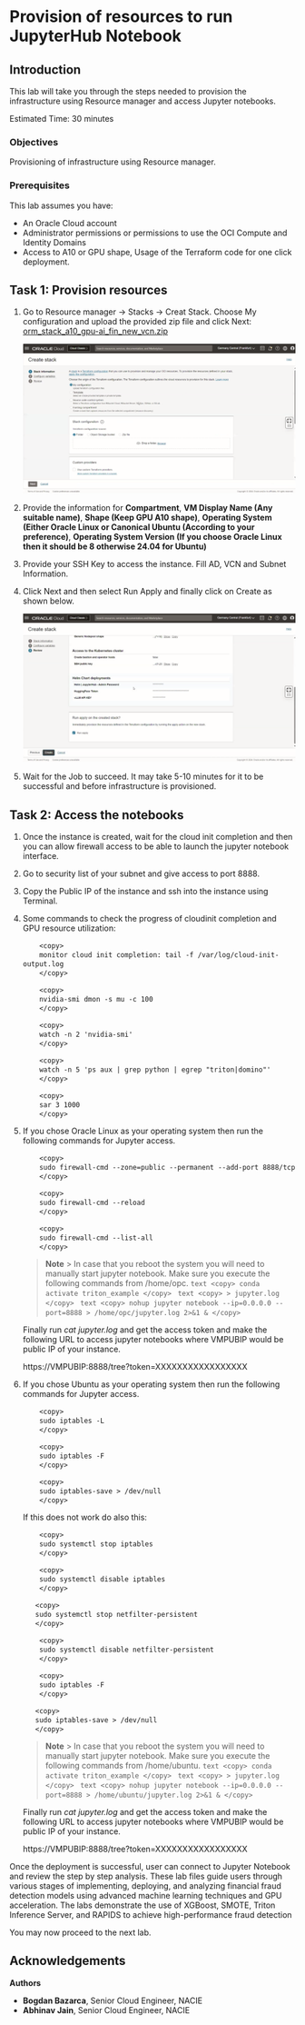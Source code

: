 # Provision of resources to run JupyterHub Notebook

## Introduction

This lab will take you through the steps needed to provision the infrastructure using Resource manager and access Jupyter notebooks.

Estimated Time: 30 minutes

### Objectives

Provisioning of infrastructure using Resource manager.

### Prerequisites

This lab assumes you have:

* An Oracle Cloud account
* Administrator permissions or permissions to use the OCI Compute and Identity Domains
* Access to A10 or GPU shape, Usage of the Terraform code for one click deployment.

## Task 1: Provision resources

1. Go to Resource manager -> Stacks -> Creat Stack. Choose My configuration and upload the provided zip file and click Next: [orm_stack_a10_gpu-ai_fin_new_vcn.zip](https://objectstorage.us-ashburn-1.oraclecloud.com/p/MowTvhjhvgsR5msJwtCzVxhveQKdE9T0ii9jcWnCZvwKScoR7TFkuDdCDLITZorc/n/c4u02/b/hosted_workshops/o/orm_stack_a10_gpu-ai_fin_new_vcn.zip)

    ![Resource Manager](images/resource_manager.png)

2. Provide the information for **Compartment**, **VM Display Name (Any suitable name)**, **Shape (Keep GPU A10 shape)**, **Operating System (Either Oracle Linux or Canonical Ubuntu (According to your preference)**, **Operating System Version (If you choose Oracle Linux then it should be 8 otherwise 24.04 for Ubuntu)**

3. Provide your SSH Key to access the instance. Fill AD, VCN and Subnet Information.

4. Click Next and then select Run Apply and finally click on Create as shown below.

    ![Apply Stack](images/apply_stack.png)

5. Wait for the Job to succeed. It may take 5-10 minutes for it to be successful and before infrastructure is provisioned.

## Task 2: Access the notebooks

1. Once the instance is created, wait for the cloud init completion and then you can allow firewall access to be able to launch the jupyter notebook interface.

2. Go to security list of your subnet and give access to port 8888.

3. Copy the Public IP of the instance and ssh into the instance using Terminal.

4. Some commands to check the progress of cloudinit completion and GPU resource utilization:

    ```text
        <copy>
        monitor cloud init completion: tail -f /var/log/cloud-init-output.log
        </copy>
    ```

    ```text
        <copy>
        nvidia-smi dmon -s mu -c 100
        </copy>
    ```

    ```text
        <copy>
        watch -n 2 'nvidia-smi'
        </copy>
    ```

    ```text
        <copy>
        watch -n 5 'ps aux | grep python | egrep "triton|domino"'
        </copy>
    ```

    ```text
        <copy>
        sar 3 1000
        </copy>
    ```

5. If you chose Oracle Linux as your operating system then run the following commands for Jupyter access.

    ```text
        <copy>
        sudo firewall-cmd --zone=public --permanent --add-port 8888/tcp
        </copy>
    ```

    ```text
        <copy>
        sudo firewall-cmd --reload
        </copy>
    ```

    ```text
        <copy>
        sudo firewall-cmd --list-all
        </copy>
    ```

    > **Note**
        > In case that you reboot the system you will need to manually start jupyter notebook. Make sure you execute the following commands from /home/opc.
            ```text
                <copy>
                conda activate triton_example
                </copy>
            ```
            ```text
                <copy>
                > jupyter.log
                </copy>
            ```
            ```text
               <copy>
               nohup jupyter notebook --ip=0.0.0.0 --port=8888 > /home/opc/jupyter.log 2>&1 &
               </copy>
            ```

    Finally run *cat jupyter.log* and get the access token and make the following URL to access jupyter notebooks where VMPUBIP would be public IP of your instance.

    https://VMPUBIP:8888/tree?token=XXXXXXXXXXXXXXXXX

6. If you chose Ubuntu as your operating system then run the following commands for Jupyter access.

    ```text
        <copy>
        sudo iptables -L
        </copy>
    ```

    ```text
        <copy>
        sudo iptables -F
        </copy>
    ```

    ```text
        <copy>
        sudo iptables-save > /dev/null
        </copy>
    ```

    If this does not work do also this:

    ```text
        <copy>
        sudo systemctl stop iptables
        </copy>
    ```

    ```text
        <copy>
        sudo systemctl disable iptables
        </copy>
    ```

     ```text
        <copy>
        sudo systemctl stop netfilter-persistent
        </copy>
    ```

    ```text
        <copy>
        sudo systemctl disable netfilter-persistent
        </copy>
    ```

    ```text
        <copy>
        sudo iptables -F
        </copy>
    ```

     ```text
        <copy>
        sudo iptables-save > /dev/null
        </copy>
    ```

    > **Note**
        > In case that you reboot the system you will need to manually start jupyter notebook. Make sure you execute the following commands from /home/ubuntu.
            ```text
                <copy>
                conda activate triton_example
                </copy>
            ```
            ```text
                <copy>
                > jupyter.log
                </copy>
            ```
            ```text
               <copy>
               nohup jupyter notebook --ip=0.0.0.0 --port=8888 > /home/ubuntu/jupyter.log 2>&1 &
               </copy>
            ```

    Finally run *cat jupyter.log* and get the access token and make the following URL to access jupyter notebooks where VMPUBIP would be public IP of your instance.

    https://VMPUBIP:8888/tree?token=XXXXXXXXXXXXXXXXX

Once the deployment is successful, user can connect to Jupyter Notebook and review the step by step analysis. These lab files guide users through various stages of implementing, deploying, and analyzing financial fraud detection models using advanced machine learning techniques and GPU acceleration. The labs demonstrate the use of XGBoost, SMOTE, Triton Inference Server, and RAPIDS to achieve high-performance fraud detection

You may now proceed to the next lab.

## Acknowledgements

**Authors**

* **Bogdan Bazarca**, Senior Cloud Engineer, NACIE
* **Abhinav Jain**, Senior Cloud Engineer, NACIE